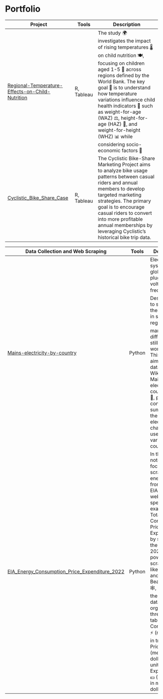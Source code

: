 # Portfolio

| Project | Tools | Description |
|---------------------------------------------------|----------|----------|
| [Regional-Temperature-Effects-on-Child-Nutrition](https://github.com/nataliacancinogarcia/Regional-Temperature-Effects-on-Child-Nutrition) | R, Tableau  | The study 🌍 investigates the impact of rising temperatures 🌡️ on child nutrition 🍽️, focusing on children aged 1-5 👶 across regions defined by the World Bank. The key goal 🎯 is to understand how temperature variations influence child health indicators 🧒 such as weight-for-age (WAZ) ⚖️, height-for-age (HAZ) 📏, and weight-for-height (WHZ) 📊 while considering socio-economic factors 💼  |
|[Cyclistic_Bike_Share_Case](https://github.com/nataliacancinogarcia/Cyclistic_Bike_Share_Case/blob/main/cyclistic-bike-share-analysis-in-r.ipynb)|R, Tableau|The Cyclistic Bike-Share Marketing Project aims to analyze bike usage patterns between casual riders and annual members to develop targeted marketing strategies. The primary goal is to encourage casual riders to convert into more profitable annual memberships by leveraging Cyclistic’s historical bike trip data.|



| Data Collection and Web Scraping | Tools | Description |
|----------------------------------|----------|----------|
|[Mains-electricity-by-country](https://github.com/nataliacancinogarcia/Scraping-Mains-electricity-by-country)|Python|Electrical systems vary globally in plug types, voltages, and frequencies ⚡. Despite efforts to standardize these systems in some regions 🌍, many differences still exist worldwide. This notebook aims to scrape data from Wikipedia’s Mains electricity by country page 📄, providing a concise summary of the key electrical characteristics used in various countries 🔌.|
|[EIA_Energy_Consumption_Price_Expenditure_2022](https://github.com/nataliacancinogarcia/Scraping_Energy_Consumption_Price_Expenditure_2022)|Python|In this notebook, we focus on scraping energy data from the EIA.gov website, specifically examining Total Energy Consumption, Prices, and Expenditures by state for the year 2022. Using powerful web scraping tools like requests and BeautifulSoup 🕸️, we retrieve the relevant data and organize it into three separate tables:  Consumption ⚡ (measured in trillion Btu),  Prices  💲 (measured in dollars per unit), and Expenditures 💵 (measured in millions of dollars).|
